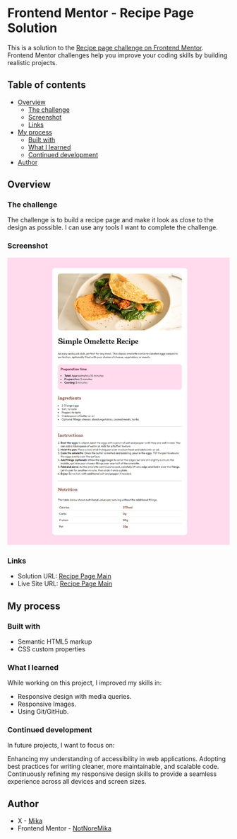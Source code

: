 # Frontend Mentor - Recipe Page Solution

This is a solution to the [Recipe page challenge on Frontend Mentor](https://www.frontendmentor.io/challenges/recipe-page-KiTsR8QQKm). Frontend Mentor challenges help you improve your coding skills by building realistic projects.

## Table of contents

- [Overview](#overview)
  - [The challenge](#the-challenge)
  - [Screenshot](#screenshot)
  - [Links](#links)
- [My process](#my-process)
  - [Built with](#built-with)
  - [What I learned](#what-i-learned)
  - [Continued development](#continued-development)
- [Author](#author)


## Overview

### The challenge

The challenge is to build a recipe page and make it look as close to the design as possible. I can use any tools I want to complete the challenge.

### Screenshot

![Recipe Page Screenshot](./recipe-page.png)

### Links

- Solution URL: [Recipe Page Main](https://github.com/NotMoreMika/recipe-page-main.git)
- Live Site URL: [Recipe Page Main](https://github.com/NotMoreMika/recipe-page-main/deployments/github-pages)

## My process

### Built with

- Semantic HTML5 markup
- CSS custom properties


### What I learned

While working on this project, I improved my skills in:

- Responsive design with media queries.
- Responsive Images.
- Using Git/GitHub.

### Continued development
In future projects, I want to focus on:

Enhancing my understanding of accessibility in web applications.
Adopting best practices for writing cleaner, more maintainable, and scalable code.
Continuously refining my responsive design skills to provide a seamless experience across all devices and screen sizes.

## Author

- X - [Mika](https://www.x.com/notmore_mika)
- Frontend Mentor - [NotNoreMika](https://www.frontendmentor.io/profile/notmoremika)


